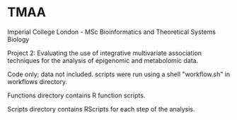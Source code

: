 # TMAA
Imperial College London - MSc Bioinformatics and Theoretical Systems Biology

Project 2: Evaluating the use of integrative multivariate association techniques for the analysis of epigenomic and metabolomic data.

Code only; data not included. scripts were run using a shell "workflow.sh" in workflows directory.

Functions directory contains R function scripts.

Scripts directory contains RScripts for each step of the analysis.
